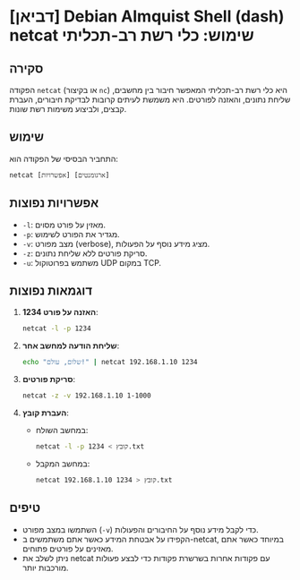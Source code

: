# [דביאן] Debian Almquist Shell (dash) netcat שימוש: כלי רשת רב-תכליתי

## סקירה
הפקודה `netcat` (או בקיצור `nc`) היא כלי רשת רב-תכליתי המאפשר חיבור בין מחשבים, שליחת נתונים, והאזנה לפורטים. היא משמשת לעיתים קרובות לבדיקת חיבורים, העברת קבצים, ולביצוע משימות רשת שונות.

## שימוש
התחביר הבסיסי של הפקודה הוא:
```
netcat [אפשרויות] [ארגומנטים]
```

## אפשרויות נפוצות
- `-l`: מאזין על פורט מסוים.
- `-p`: מגדיר את הפורט לשימוש.
- `-v`: מצב מפורט (verbose), מציג מידע נוסף על הפעולות.
- `-z`: סריקת פורטים ללא שליחת נתונים.
- `-u`: משתמש בפרוטוקול UDP במקום TCP.

## דוגמאות נפוצות
1. **האזנה על פורט 1234**:
   ```bash
   netcat -l -p 1234
   ```

2. **שליחת הודעה למחשב אחר**:
   ```bash
   echo "שלום, עולם!" | netcat 192.168.1.10 1234
   ```

3. **סריקת פורטים**:
   ```bash
   netcat -z -v 192.168.1.10 1-1000
   ```

4. **העברת קובץ**:
   - במחשב השולח:
     ```bash
     netcat -l -p 1234 < קובץ.txt
     ```
   - במחשב המקבל:
     ```bash
     netcat 192.168.1.10 1234 > קובץ.txt
     ```

## טיפים
- השתמשו במצב מפורט (`-v`) כדי לקבל מידע נוסף על החיבורים והפעולות.
- הקפידו על אבטחת המידע כאשר אתם משתמשים ב-netcat, במיוחד כאשר אתם מאזינים על פורטים פתוחים.
- ניתן לשלב את netcat עם פקודות אחרות בשרשרת פקודות כדי לבצע פעולות מורכבות יותר.